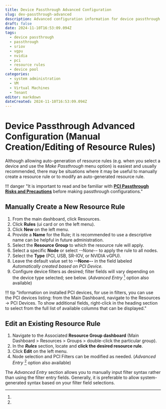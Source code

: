 ```yaml
---
title: Device Passthrough Advanced Configuration
slug: dev-passthrough-advanced
description: Advanced configuration information for device passthrough - manual creation/editing of resource rules
draft: false
date: 2024-11-10T16:53:09.094Z
tags:
  - device passthrough
  - passthrough
  - sriov
  - vgpu
  - nvidia
  - pci
  - resource rules
  - device pool
categories:
  - system administration
  - VM
  - Virtual Machines
  - Tenant
editor: markdown
dateCreated: 2024-11-10T16:53:09.094Z
---
```



# Device Passthrough Advanced Configuration (Manual Creation/Editing of Resource Rules)

Although allowing auto-generation of resource rules (e.g. when you select a device and use the *Make Passthrough* menu option) is easiest and usually recommended,
there may be situations where it may be useful to manually create a resource rule or to modify an auto-generated resource rule.

!!! danger "It is important to read and be familiar with [**PCI Passthrough Risks and Precautions**](/product-guide/devpass-overview#pci-passthrough-risksprecautions) before making passthrough configurations."

## Manually Create a New Resource Rule

1. From the main dashboard, click Resources.
2. Click **Rules** (ui card or on the left menu).
3. Click **New** on the left menu.
4. Provide a **Name** for the Rule; it is recommended to use a descriptive name can be helpful in future administration.
5. Select the **Resource Group** to which the resource rule will apply.
6. Select a specific **Node** or select *--None--* to apply the rule to all nodes.
7. Select the **Type** (PCI, USB, SR-IOV, or NVIDIA vGPU).
8. Leave the default value set to **--None--** in the field labeled *Automatically created based on PCI Device.*
9. Configure device filters as desired; filter fields will vary depending on the device type selected; see below.  (*Advanced Entry* [^1] option also available)

!!! tip "Information on installed PCI devices, for use in filters, you can use the PCI devices listing: from the Main Dashboard, navigate to the Resources -> PCI Devices.  To show additional fields, right-click in the heading section to select from the full list of available columns that can be displayed."

## Edit an Existing Resource Rule

1. Navigate to the Associated **Resource Group dashboard** (Main Dashboard > Resources > Groups > double-click the particular group).
2. In the ***Rules*** section, locate and **click the desired resource rule**.
3. Click **Edit** on the left menu.
4. Node selection and PCI Filters can be modified as needed. (*Advanced Entry* [^1] option also available)  

[^1]:
The *Advanced Entry* section allows you to manually input filter syntax rather than using the filter entry fields.  Generally, it is preferable to allow system-generated syntax based on your filter field selections.

<!--## Filters Per Device Type Detail can be added at a later date.

### PCI Device Filters

| Field | Notes |
|-------|-------|
| **Name** | |
| **Slot** | |
| **Class** | |
| **Class HEX** | |
| **device_type** | |
| **Vendor** | |
| **Device** | |
| **Vendor Device (Hexidecimal)** |10de:1eb8|first 4 digits are the Vendor ID, last 4 digits are the Device ID|
| **Driver** | |

### NVIDIA Device Filters

| Field | Example | Notes |
|-------|---------|-------|
|**Name** | | |
|***Slot** | | |
|**Virtual Function** | | |
|**Vendor** | | |
|**Device** | | |
|**Vendor Device (Hexadecimal)** | | |
|**Physical Function** | | |
|**Type ID** | | |

### SR-IOV NIC Device Filters

| Field | Example | Notes |
|-------|---------|-------|
| **Name** | | |
| **Slot** | | |
| **Vendor** | | |
| **Device** | | |
| **Vendor Device (Hexidecimal)** | | |
| **Physical slot** | | |

### USB Device Filters

| Field | Example | Notes |
|-------|---------|-------|
| **Bus** | | |
| **Device** | | |
| **Path** | | |
| **Vendor ID** | | |
| **Model ID** | | |
| **Serial** | | |
| **USB Version** | | |
| **Speed** | | |
| **Interface Drivers** | | |

### Rule operators

| Operator | Notes |
|---------|--------|
| **Equal** | |
| **Not Equal** | |
| **Less than** | |
| **Less than or equal** | |
| **Greater than** | |
| **Greater than or equal** | |
| **Begins With** | |
| **Ends with** | |
| **Contains (case sensitive)** | |
| **Contains (case insensitive)** | |
| **Regex** | |

Id	Name	Note
00	Unclassified device	
01	Mass storage controller	
02	Network controller	
03	Display controller	
04	Multimedia controller	
05	Memory controller	
06	Bridge	
07	Communication controller	
08	Generic system peripheral	
09	Input device controller	
0a	Docking station	
0b	Processor	
0c	Serial bus controller	
0d	Wireless controller	
0e	Intelligent controller	
0f	Satellite communications controller	
10	Encryption controller	
11	Signal processing controller	
12	Processing accelerators	
13	Non-Essential Instrumentation	
14		
15		
16		
40	Coprocessor	
64		
ff	Unassigned class -->
